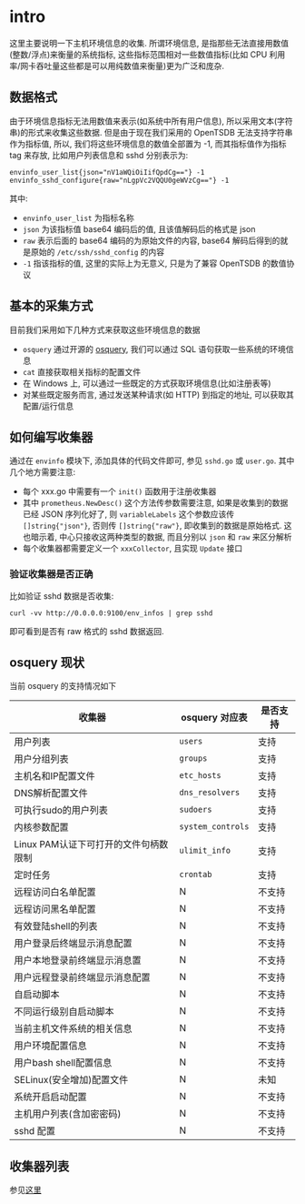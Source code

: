 # intro

这里主要说明一下主机环境信息的收集. 所谓环境信息, 是指那些无法直接用数值(整数/浮点)来衡量的系统指标, 这些指标范围相对一些数值指标(比如 CPU 利用率/网卡吞吐量这些都是可以用纯数值来衡量)更为广泛和庞杂.

## 数据格式

由于环境信息指标无法用数值来表示(如系统中所有用户信息), 所以采用文本(字符串)的形式来收集这些数据. 但是由于现在我们采用的 OpenTSDB 无法支持字符串作为指标值, 所以, 我们将这些环境信息的数值全部置为 -1, 而其指标值作为指标 tag 来存放, 比如用户列表信息和 sshd 分别表示为:

	envinfo_user_list{json="nV1aWQiOiIifQpdCg=="} -1
	envinfo_sshd_configure{raw="nLgpVc2VQQU0geWVzCg=="} -1

其中:

- `envinfo_user_list` 为指标名称
- `json` 为该指标值 base64 编码后的值, 且该值解码后的格式是 json
- `raw` 表示后面的 base64 编码的为原始文件的内容, base64 解码后得到的就是原始的 `/etc/ssh/sshd_config` 的内容
- `-1` 指该指标的值, 这里的实际上为无意义, 只是为了兼容 OpenTSDB 的数值协议

## 基本的采集方式

目前我们采用如下几种方式来获取这些环境信息的数据

- `osquery` 通过开源的 [osquery](https://github.com/facebook/osquery), 我们可以通过 SQL 语句获取一些系统的环境信息
- `cat` 直接获取相关指标的配置文件
- 在 Windows 上, 可以通过一些既定的方式获取环境信息(比如注册表等)
- 对某些既定服务而言, 通过发送某种请求(如 HTTP) 到指定的地址, 可以获取其配置/运行信息

## 如何编写收集器

通过在 `envinfo` 模块下, 添加具体的代码文件即可, 参见 `sshd.go` 或 `user.go`. 其中几个地方需要注意:

- 每个 xxx.go 中需要有一个 `init()` 函数用于注册收集器
- 其中 `prometheus.NewDesc()` 这个方法传参数需要注意, 如果是收集到的数据已经 JSON 序列化好了, 则 `variableLabels` 这个参数应该传 `[]string{"json"}`, 否则传 `[]string{"raw"}`, 即收集到的数据是原始格式.  这也暗示着, 中心只接收这两种类型的数据, 而且分别以 `json` 和 `raw` 来区分解析
- 每个收集器都需要定义一个 `xxxCollector`, 且实现 `Update` 接口

### 验证收集器是否正确

比如验证 sshd 数据是否收集:

	curl -vv http://0.0.0.0:9100/env_infos | grep sshd

即可看到是否有 raw 格式的 sshd 数据返回.

## osquery 现状

当前 osquery 的支持情况如下

| 收集器                                | osquery 对应表   | 是否支持 |
|---                                    |---                |---       |
|	用户列表					                    | `users`          | 支持     | 
|	用户分组列表			                    | `groups`         | 支持     |
|	主机名和IP配置文件                    | `etc_hosts`      | 支持     |
|	DNS解析配置文件		                    | `dns_resolvers`  | 支持     |
|	可执行sudo的用户列表                  | `sudoers`        | 支持     |
|	内核参数配置                          | `system_controls`| 支持     |
|	Linux PAM认证下可打开的文件句柄数限制 | `ulimit_info`    | 支持     |
|	定时任务                              | `crontab`        | 支持     |
|	远程访问白名单配置                    | N                | 不支持   |
|	远程访问黑名单配置                    | N                | 不支持   |
|	有效登陆shell的列表                   | N                | 不支持   |
|	用户登录后终端显示消息配置            | N                | 不支持   |
|	用户本地登录前终端显示消息置          | N                | 不支持   |
|	用户远程登录前终端显示消息配置        | N                | 不支持   |
|	自启动脚本                            | N                | 不支持   |
|	不同运行级别自启动脚本                | N                | 不支持   |
|	当前主机文件系统的相关信息            | N                | 不支持   |
|	用户环境配置信息                      | N                | 不支持   |
|	用户bash shell配置信息                | N                | 不支持   |
|	SELinux(安全增加)配置文件             | N                | 未知     |
|	系统开启启动配置                      | N                | 不支持   |
|	主机用户列表(含加密密码)              | N                | 不支持   |
|	sshd 配置					                    | N                | 不支持   |

## 收集器列表

参见[这里](https://confluence.jiagouyun.com/pages/viewpage.action?pageId=62096517)
